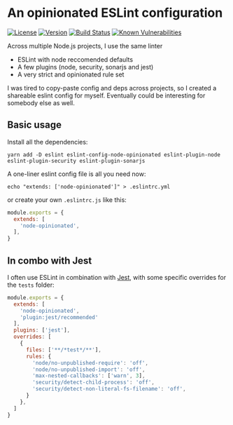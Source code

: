 # An opinionated ESLint configuration

[![License](https://img.shields.io/badge/License-MIT-yellow.svg)](https://opensource.org/licenses/MIT)
[![Version](https://img.shields.io/npm/v/eslint-config-node-opinionated.svg?style=flat-square)](https://npmjs.com/package/eslint-config-node-opinionated)
[![Build Status](https://github.com/ildella/eslint-config-node-opinionated/actions/workflows/main.yaml/badge.svg)](https://github.com/ildella/eslint-config-node-strict/actions)
[![Known Vulnerabilities](https://snyk.io/test/github/ildella/eslint-config-node-opinionated/badge.svg?targetFile=package.json)](https://snyk.io/test/github/ildella/eslint-config-node-opinionated?targetFile=package.json)

Across multiple Node.js projects, I use the same linter

  * ESLint with node reccomended defaults
  * A few plugins (node, security, sonarjs and jest)
  * A very strict and opinionated rule set

I was tired to copy-paste config and deps across projects, so I created a shareable eslint config for myself. Eventually could be interesting for somebody else as well. 

## Basic usage

Install all the dependencies:

```shell
yarn add -D eslint eslint-config-node-opinionated eslint-plugin-node eslint-plugin-security eslint-plugin-sonarjs
```

A one-liner eslint config file is all you need now:

```shell
echo "extends: ['node-opinionated']" > .eslintrc.yml
```

or create your own `.eslintrc.js` like this: 

```javascript
module.exports = {
  extends: [
    'node-opinionated',
  ],
}
```

## In combo with Jest

I often use ESLint in combination with [Jest](jestjs.io/), with some specific overrides for the `tests` folder: 

```javascript
module.exports = {
  extends: [
    'node-opinionated',
    'plugin:jest/recommended'
  ],
  plugins: ['jest'],
  overrides: [
    {
      files: ['**/*test*/**'],
      rules: {
        'node/no-unpublished-require': 'off',
        'node/no-unpublished-import': 'off',
        'max-nested-callbacks': ['warn', 3],
        'security/detect-child-process': 'off',
        'security/detect-non-literal-fs-filename': 'off',
      }
    },
  ]
}

```
